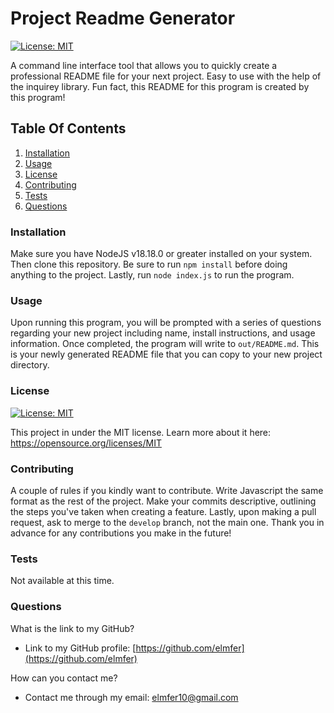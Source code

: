 # Project Readme Generator

 [![License: MIT](https://img.shields.io/badge/License-MIT-yellow.svg)](https://opensource.org/licenses/MIT)
 
A command line interface tool that allows you to quickly create a professional README file for your next project. Easy to use with the help of the inquirey library. Fun fact, this README for this program is created by this program!
 
## Table Of Contents
1. [Installation](#installation)
2. [Usage](#usage)
3. [License](#license)
4. [Contributing](#contributing)
5. [Tests](#tests)
6. [Questions](#questions)
 
### Installation
 
Make sure you have NodeJS v18.18.0 or greater installed on your system. Then clone this repository. Be sure to run `npm install` before doing anything to the project. Lastly, run `node index.js` to run the program.
 
### Usage
 
Upon running this program, you will be prompted with a series of questions regarding your new project including name, install instructions, and usage information. Once completed, the program will write to `out/README.md`. This is your newly generated README file that you can copy to your new project directory.
 
### License
 
 [![License: MIT](https://img.shields.io/badge/License-MIT-yellow.svg)](https://opensource.org/licenses/MIT)

This project in under the MIT license. Learn more about it here: https://opensource.org/licenses/MIT
 
### Contributing
 
A couple of rules if you kindly want to contribute. Write Javascript the same format as the rest of the project. Make your commits descriptive, outlining the steps you've taken when creating a feature. Lastly, upon making a pull request, ask to merge to the `develop` branch, not the main one. Thank you in advance for any contributions you make in the future!
 
### Tests
 
Not available at this time.
 
### Questions
 
What is the link to my GitHub?
 
- Link to my GitHub profile: [https://github.com/elmfer](https://github.com/elmfer)
 
How can you contact me?
 
- Contact me through my email: [elmfer10@gmail.com](mailto:elmfer10@gmail.com)
